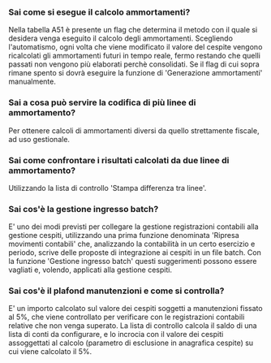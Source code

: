 ### **Sai come si esegue il calcolo ammortamenti?**

Nella tabella A51 è presente un flag che determina il metodo con il quale si desidera venga eseguito il calcolo degli ammortamenti. Scegliendo l'automatismo, ogni volta che viene modificato il valore del cespite vengono ricalcolati gli ammortamenti futuri in tempo reale, fermo restando che quelli passati non vengono più elaborati perchè consolidati. Se il flag di cui sopra rimane spento si dovrà eseguire la funzione di 'Generazione ammortamenti' manualmente.
### **Sai a cosa può servire la codifica di più linee di ammortamento?**

Per ottenere calcoli di ammortamenti diversi da quello strettamente fiscale, ad uso gestionale.
### **Sai come confrontare i risultati calcolati da due linee di ammortamento?**

Utilizzando la lista di controllo 'Stampa differenza tra linee'.
### **Sai cos'è la gestione ingresso batch?**

E' uno dei modi previsti per collegare la gestione registrazioni contabili alla gestione cespiti, utilizzando una prima funzione denominata 'Ripresa movimenti contabili' che, analizzando la contabilità in un certo esercizio e periodo, scrive delle proposte di integrazione ai cespiti in un file batch. Con la funzione 'Gestione ingresso batch' questi suggerimenti possono essere vagliati e, volendo, applicati alla gestione cespiti.
### **Sai cos'è il plafond manutenzioni e come si controlla?**

E' un importo calcolato sul valore dei cespiti soggetti a manutenzioni fissato al 5%, che viene controllato per verificare con le registrazioni contabili relative che non venga superato.
La lista di controllo calcola il saldo di una lista di conti da configurare, e lo incrocia con il valore dei cespiti assoggettati al calcolo (parametro di esclusione in anagrafica cespite) su cui viene calcolato il 5%.
